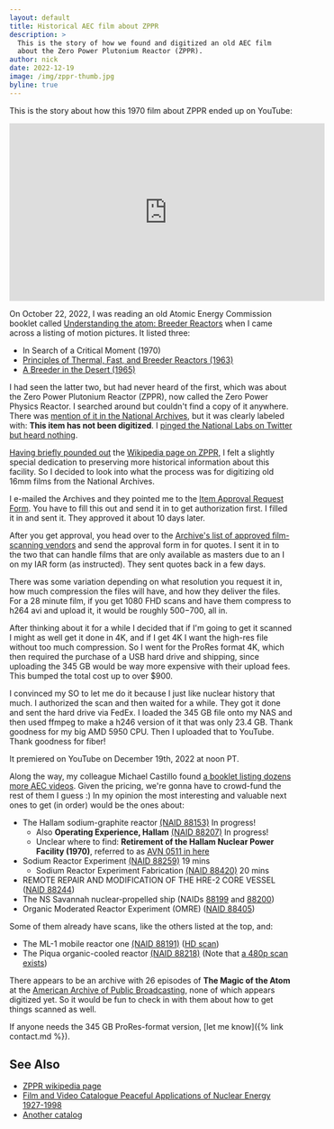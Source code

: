 ```yaml
---
layout: default
title: Historical AEC film about ZPPR
description: > 
  This is the story of how we found and digitized an old AEC film
  about the Zero Power Plutonium Reactor (ZPPR).
author: nick
date: 2022-12-19
image: /img/zppr-thumb.jpg
byline: true
---
```

<div class="row">
<div class="col-md-8" markdown="1">

This is the story about how this 1970 film about ZPPR ended up on YouTube:

<iframe width="560" height="315" src="https://www.youtube.com/embed/jmvbbRRYb6k" frameborder="0"
allow="autoplay; encrypted-media" allowfullscreen></iframe>

On October 22, 2022, I was reading an old Atomic Energy Commission booklet
called [Understanding the atom: Breeder
Reactors](https://babel.hathitrust.org/cgi/pt?id=umn.31951d03596374f&view=1up&seq=49) when I came
across a listing of motion pictures. It listed three:

* In Search of a Critical Moment (1970)
* [Principles of Thermal, Fast, and Breeder Reactors (1963)](https://www.youtube.com/watch?v=YsZE_YhUXh4)
* [A Breeder in the Desert (1965)](https://www.youtube.com/watch?v=Y4Ks2TA8h4M)

I had seen the latter two, but had never heard of the first, which was about the
Zero Power Plutonium Reactor (ZPPR), now called the Zero Power Physics Reactor.
I searched around but couldn't find a copy of it anywhere. There was [mention of it
in the National Archives](https://catalog.archives.gov/id/88308), but it was
clearly labeled with: **This item has not been digitized**. I [pinged the
National Labs on Twitter but heard
nothing](https://twitter.com/whatisnuclear/status/1584024975518093314).

[Having
briefly pounded out](https://en.wikipedia.org/w/index.php?title=Zero_Power_Physics_Reactor&diff=prev&oldid=1025855316)
the [Wikipedia page on
ZPPR,](https://en.wikipedia.org/wiki/Zero_Power_Physics_Reactor) I felt a
slightly special dedication to preserving more historical information about this
facility. So I decided to look into what the process was for digitizing old
16mm films from the National Archives. 

I e-mailed the Archives and they pointed me to the [Item Approval Request
Form](https://www.archives.gov/research/order/item-approval-form.html).  You
have to fill this out and send it in to get authorization first. I filled it in
and sent it. They approved it about 10 days later.

After you get approval, you head over to the [Archive's list of approved
film-scanning
vendors](https://www.archives.gov/research/motion-pictures/vendors) and send the
approval form in for quotes. I sent it in to the two that can handle films that
are only available as masters due to an I on my IAR form (as instructed). They
sent quotes back in a few days. 

There was some variation depending on what resolution you request it in, how
much compression the files will have, and how they deliver the files.  For a 28
minute film, if you get 1080 FHD scans and have them compress to h264 avi and
upload it, it would be roughly $500-$700, all in. 

After thinking about it for a while I decided that if I'm going to get it
scanned I might as well get it done in 4K, and if I get 4K I want the high-res
file without too much compression. So I went for the ProRes format 4K, which
then required the purchase of a USB hard drive and shipping, since uploading
the 345 GB would be way more expensive with their upload fees. This bumped
the total cost up to over $900. 

I convinced my SO to let me do it because I just like nuclear history that much.
I authorized the scan and then waited for a while. They got it done and sent the
hard drive via FedEx. I loaded the 345 GB file onto my NAS and then used ffmpeg
to make a h246 version of it that was only 23.4 GB. Thank goodness for my big
AMD 5950 CPU. Then I uploaded that to YouTube. Thank goodness for fiber!

It premiered on YouTube on December 19th, 2022 at noon PT.

Along the way, my colleague Michael Castillo found [a booklet listing dozens
more AEC
videos](https://archive.org/details/16mmfilmcombined00usatrich/mode/2up?view=theater).
Given the pricing, we're gonna have to crowd-fund the rest of them I guess :) In
my opinion the most interesting and valuable next ones to get (in order) would
be the ones about:

* The Hallam sodium-graphite reactor [(NAID 88153)](https://catalog.archives.gov/id/88153) <span class="badge bg-danger">In progress!</span>
  * Also **Operating Experience, Hallam** [(NAID 88207)](https://catalog.archives.gov/id/88207) <span class="badge bg-danger">In progress!</span>
  * Unclear where to find:  **Retirement of the Hallam Nuclear Power Facility
    (1970)**, referred to as [AVN 0511 in here](https://inis.iaea.org/collection/NCLCollectionStore/_Public/30/018/30018866.pdf)
* Sodium Reactor Experiment [(NAID 88259)](https://catalog.archives.gov/id/88259) 19 mins
  * Sodium Reactor Experiment Fabrication [(NAID 88420)](https://catalog.archives.gov/id/88420) 20 mins
* REMOTE REPAIR AND MODIFICATION OF THE HRE-2 CORE VESSEL ([NAID 88244](https://catalog.archives.gov/id/88244))
* The NS Savannah nuclear-propelled ship (NAIDs [88199](https://catalog.archives.gov/id/88199) and [88200](https://catalog.archives.gov/id/88200))
* Organic Moderated Reactor Experiment (OMRE) ([NAID 88405](https://catalog.archives.gov/id/88405))

Some of them already have scans, like the others listed at the top, and:
* The ML-1 mobile reactor one [(NAID
  88191)](https://catalog.archives.gov/id/88191) ([HD
  scan](https://www.youtube.com/watch?v=PPPp5rtu04A))
* The Piqua organic-cooled reactor [(NAID
  88218)](https://catalog.archives.gov/id/88218) (Note that [a 480p scan
  exists](https://www.youtube.com/watch?v=cH06vZZZSZw))

There appears to be an archive with 26 episodes of 
**The Magic of the Atom** at the [American Archive of Public Broadcasting](https://americanarchive.org/catalog?f%5Baccess_types%5D%5B%5D=all&f%5Bseries_titles%5D%5B%5D=The+Magic+of+the+Atom&per_page=50&sort=episode_number_sort+asc), none of which appears digitized yet. So it would be fun to check in with them about how to get things scanned as well.

If anyone needs the 345 GB ProRes-format version, [let me know]({% link contact.md %}).


## See Also
* [ZPPR wikipedia page](https://en.wikipedia.org/wiki/Zero_Power_Physics_Reactor)
* [Film and Video Catalogue Peaceful Applications of Nuclear Energy 1927-1998](https://inis.iaea.org/collection/NCLCollectionStore/_Public/30/018/30018866.pdf)
* [Another catalog](https://files.eric.ed.gov/fulltext/ED067128.pdf)

</div>
</div>
